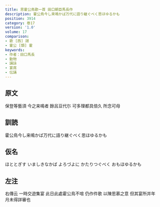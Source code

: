 ```yaml
---
title: 思霍公鳥歌一首 田口朝臣馬長作
description: 霍公鳥今し来鳴かば万代に語り継ぐべく思ほゆるかも
position: 3914
category: 巻17
version: '1.0'
volume: 17
comparison:
- 歌 [西] 謌
- 霍公 [類] 霍
keywords:
- 作者：田口馬長
- 動物
- 誦詠
- 宴席
- 伝誦
---
```


## 原文

保登等藝須 今之来鳴者 餘呂豆代尓 可多理都具倍久 所念可母

## 訓読

霍公鳥今し来鳴かば万代に語り継ぐべく思ほゆるかも

## 仮名

ほととぎす いましきなかば よろづよに かたりつぐべく おもほゆるかも

## 左注

右傳云 一時交遊集宴 此日此處霍公鳥不喧 仍作件歌 以陳思慕之意 但其宴所并年月未得詳審也
